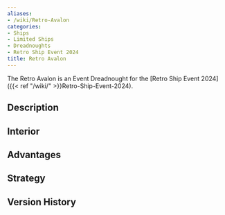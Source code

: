 ```yaml
---
aliases:
- /wiki/Retro-Avalon
categories:
- Ships
- Limited Ships
- Dreadnoughts
- Retro Ship Event 2024
title: Retro Avalon
---
```


The Retro Avalon is an Event Dreadnought for the [Retro Ship Event 2024]({{< ref "/wiki/" >}}Retro-Ship-Event-2024). 

## Description

## Interior

## Advantages

## Strategy

## Version History